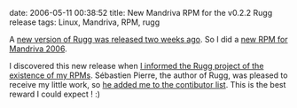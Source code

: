 date: 2006-05-11 00:38:52
title: New Mandriva RPM for the v0.2.2 Rugg release
tags: Linux, Mandriva, RPM, rugg

A [new version of Rugg was released two weeks ago](http://groups.google.fr/group/rugg/browse_thread/thread/c213eb23d2ba8981/afe7da6486a731fe). So I did a [new RPM for Mandriva 2006](https://github.com/kdeldycke/mandriva-specs/tree/master/2006.0/Rugg-0.2.2-1).

I discovered this new release when [I informed the Rugg project of the existence of my RPMs](http://groups.google.fr/group/rugg/browse_thread/thread/9bac73f7594264b2/690e44b2ab54a864). Sébastien Pierre, the author of Rugg, was pleased to receive my little work, so [he added me to the contibutor list](http://rugg.sourceforge.net/support.html). This is the best reward I could expect ! :)
